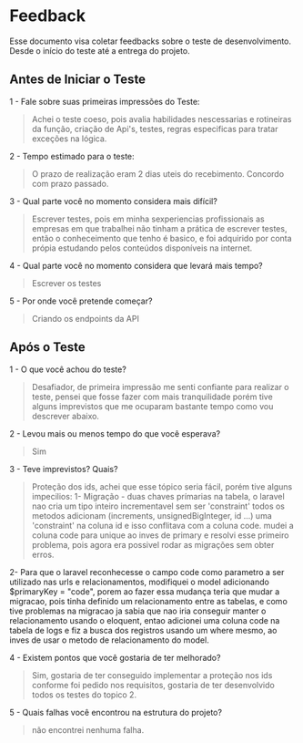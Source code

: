 # Feedback
Esse documento visa coletar feedbacks sobre o teste de desenvolvimento. Desde o início do teste até a entrega do projeto.

## Antes de Iniciar o Teste

1 - Fale sobre suas primeiras impressões do Teste:
> Achei o teste coeso, pois avalia habilidades nescessarias e rotineiras da função, criação de Api's, testes, regras especificas para tratar exceções na lógica.

2 - Tempo estimado para o teste:
> O prazo de realização eram 2 dias uteis do recebimento. Concordo com prazo passado.

3 - Qual parte você no momento considera mais difícil?
> Escrever testes, pois em minha sexperiencias profissionais as empresas em que trabalhei não tinham a prática de escrever testes, então o conheceimento que tenho é basico, e foi adquirido por conta própia estudando pelos conteúdos disponíveis na internet.

4 - Qual parte você no momento considera que levará mais tempo?
> Escrever os testes

5 - Por onde você pretende começar?
> Criando os endpoints da API


## Após o Teste

1 - O que você achou do teste?
> Desafiador, de primeira impressão me senti confiante para realizar o teste, pensei que fosse fazer com mais tranquilidade porém tive alguns imprevistos que me ocuparam bastante tempo como vou descrever abaixo.

2 - Levou mais ou menos tempo do que você esperava?
> Sim

3 - Teve imprevistos? Quais?
> Proteção dos ids, achei que esse tópico seria fácil, porém  tive alguns impecilios:
1- Migração - duas chaves prímarias na tabela, o laravel nao cria um tipo inteiro incrementavel sem ser 'constraint' todos os metodos adicionam (increments, unsignedBigInteger, id ...) uma 'constraint' na coluna id e isso conflitava com a coluna code.
mudei a coluna code para unique ao inves de primary e resolvi esse primeiro problema, pois agora era possivel rodar as migrações sem obter erros.

2- Para que o laravel reconhecesse o campo code como parametro a ser utilizado nas urls e relacionamentos, modifiquei o model adicionando $primaryKey = "code", porem ao fazer essa mudança teria que mudar a migracao, pois tinha definido um relacionamento entre as tabelas, e como tive problemas na migracao ja sabia que nao iria conseguir manter o relacionamento usando o eloquent, entao adicionei uma coluna code na tabela de logs e fiz a busca dos registros usando um where mesmo, ao inves de usar o metodo de relacionamento do model.

4 - Existem pontos que você gostaria de ter melhorado?
> Sim, gostaria de ter conseguido implementar a proteção nos ids conforme foi pedido nos requisitos, gostaria de ter desenvolvido todos os testes do topico 2.

5 - Quais falhas você encontrou na estrutura do projeto?
> não encontrei nenhuma falha.